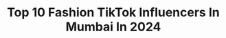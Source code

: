 ---
title: Top 10 Fashion TikTok Influencers In Mumbai In 2024
description: >-
  Find top fashion TikTok influencers in Mumbai in 2024. Most popular hashtags: #foryou #tiktok #trending #tiktokindia.
platform: TikTok
hits: 17
text_top: Analyze the best TikTok influencers on inBeat.
text_bottom: Our search engine has 17 TikTok influencers like this in Mumbai, India for you to collaborate.
profiles:
  - username: "mdmahboobalam0786"
    fullname: >-
      Md Mahboob Alam
    bio: >-
      1st Look & Arrow Fashion (Mumbai)
    location: "India"
    followers: 7467
    engagement: 1246
    commentsToLikes: 0.019293
    id: ckc924fnesi8x0j232n3orre1
    verified: false
    hashtags: "#navratnacoolchampi, #trending, #go, #foryourpage"
  - username: "rev.ria"
    fullname: >-
      Riya Gupta
    bio: >-
      To know more about me follow me on Ig: _rev.ria_ 😌 Cause I’m freezed here ⚠️
    location: "India"
    followers: 1300000
    engagement: 906
    commentsToLikes: 0.009529
    id: ck8owr634z4nf0j78p9059yv9
    verified: false
    hashtags: "#tiktokindia, #fyp, #revfam, #foryou"
  - username: "duemoda_"
    fullname: >-
      Anushka Dubey✨
    bio: >-
      Mumbai 🇮🇳 HR || Fashion || Fitness
    location: "India"
    followers: 15000
    engagement: 812
    commentsToLikes: 0.055896
    id: ck8sffejlny4q0j78cpuk88es
    verified: false
    hashtags: "#followme, #mothersday, #foryou, #honeybee"
  - username: "filmy_kudi_shankita"
    fullname: >-
      ANKITA RICHHARIYA
    bio: >-
      TiktokDancer🇮🇳 Fashion lover👠 Mumbai😍 INSTAGRAM : messy__missy__
    location: "India"
    followers: 43700
    engagement: 670
    commentsToLikes: 0.018702
    id: ckbkgfsv77y8f0j23rl169knw
    verified: false
    hashtags: "#shankita, #gendaphool, #lethaljatti, #pandabae"
  - username: "aavinashpayal"
    fullname: >-
      Aavinash Payal
    bio: >-
      Dance & Fashion Choreographer DM - Instagram/Facebook/Youtube Bollywood, Mumbai
    location: "India"
    followers: 154700
    engagement: 349
    commentsToLikes: 0.017962
    id: ck9dsscg99d6e0j78wsyr0bwh
    verified: false
    hashtags: "#art, #show, #choreographer, #dancer"
  - username: "simrankaursuri"
    fullname: >-
      simrankaursuri
    bio: >-
      Actor Mumbai, India
    location: "India"
    followers: 36600
    engagement: 1102
    commentsToLikes: 0.140608
    id: ckbb9ywfrz2kh0j23wk5ll0zh
    verified: false
    hashtags: "#tiktok, #love, #perfectsmile, #flashback"
  - username: "samchurchil_musicbaba"
    fullname: >-
      Sam Churchil
    bio: >-
      Fashion Director Model Trainer Singer Melody king ❤ Modeling agency
    location: "India"
    followers: 2099
    engagement: 1389
    commentsToLikes: 0.044977
    id: ckbw8syukzcbi0j23yettp3ec
    verified: false
    hashtags: "#rampwalk, #tiktokindia, #friends, #foryou"
  - username: "soni_fashion_rajkot"
    fullname: >-
      SONI FASHION RAJKOT 
    bio: >-
      “SONI FASHION “ ANAND BUNGALOW CHOWK, MAVDI MAIN ROAD, RAJKOT - 360004 GUJARAT
    location: "India"
    followers: 29500
    engagement: 679
    commentsToLikes: 0.030064
    id: ckcel658iuvvh0j23r6mrappz
    verified: false
    hashtags: "#trending, #sonifashion, #soni, #picsart"
  - username: "alpeshdevani0"
    fullname: >-
      Alpesh Devani
    bio: >-
      👉🏻 Fashion Influencer 🥼👟 👉🏻 Actor/Model/ Fashion Designers 👩‍🎨 💰🇮🇳🐕
    location: "India"
    followers: 66400
    engagement: 653
    commentsToLikes: 0.012079
    id: cka0hbfzv8i4c0i78aiwumakl
    verified: false
    hashtags: "#haintaiyaarhum, #garbalover, #mumbai, #acting"
  - username: "machao_ali_20"
    fullname: >-
      Machao_Ali_20
    bio: >-
      Hey Fam🤩 How are you all?😉❤️ Mumbaikar❤️ Model🤩 /50k?
    location: "India"
    followers: 6772
    engagement: 593
    commentsToLikes: 0.036726
    id: ckavi79x5qajm0j234eosk358
    verified: false
    hashtags: "#machao, #slowmo, #fyp, #haintaiyaarhum"
---